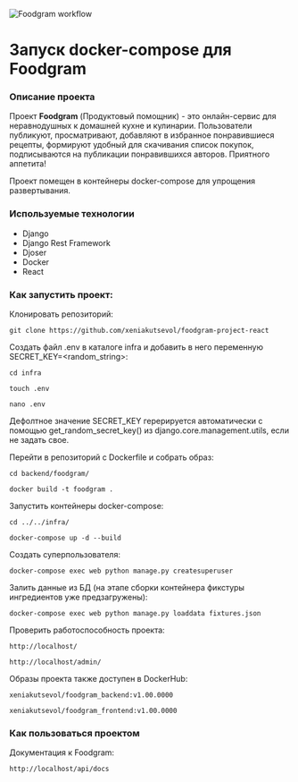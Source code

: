 ![Foodgram workflow](https://github.com/xeniakutsevol/foodgram-project-react/actions/workflows/foodgram_workflow.yml/badge.svg)

# Запуск docker-compose для Foodgram

### Описание проекта

Проект **Foodgram** (Продуктовый помощник) - это онлайн-сервис для неравнодушных к домашней кухне и кулинарии. Пользователи публикуют, просматривают, добавляют в избранное понравившиеся рецепты, формируют удобный для скачивания список покупок, подписываются на публикации понравившихся авторов. Приятного аппетита!

Проект помещен в контейнеры docker-compose для упрощения развертывания.

### Используемые технологии
- Django
- Django Rest Framework
- Djoser
- Docker
- React

### Как запустить проект:

Клонировать репозиторий:

```
git clone https://github.com/xeniakutsevol/foodgram-project-react
```

Создать файл .env в каталогe infra и добавить в него переменную SECRET_KEY=<random_string>:

```
cd infra
```

```
touch .env
```

```
nano .env
```

Дефолтное значение SECRET_KEY герерируется автоматически с помощью get_random_secret_key() из django.core.management.utils, если не задать свое.


Перейти в репозиторий с Dockerfile и собрать образ:

```
cd backend/foodgram/
```

```
docker build -t foodgram .
```

Запустить контейнеры docker-compose:

```
cd ../../infra/
```

```
docker-compose up -d --build
```

Cоздать суперпользователя:

```
docker-compose exec web python manage.py createsuperuser
```

Залить данные из БД (на этапе сборки контейнера фикстуры ингредиентов уже предзагружены):

```
docker-compose exec web python manage.py loaddata fixtures.json
```

Проверить работоспособность проекта:

```
http://localhost/
```

```
http://localhost/admin/
```

Образы проекта также доступен в DockerHub:

```
xeniakutsevol/foodgram_backend:v1.00.0000
```

```
xeniakutsevol/foodgram_frontend:v1.00.0000
```

### Как пользоваться проектом

Документация к Foodgram:

```
http://localhost/api/docs
```
